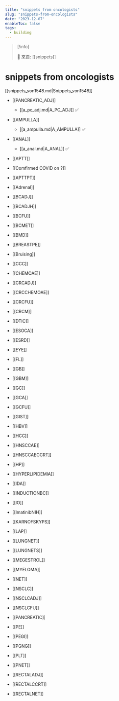 ```yaml
---
title: "snippets from oncologists"
slug: "snippets-from-oncologists"
date: "2023-12-07"
enableToc: false
tags:
  - building
---
```


> [!info]
>
> 🌱 來自: [[snippets]]

# snippets from oncologists


[[snippets_von1548.md|Snippets_von1548]]

- [[PANCREATIC_ADJ]]
    - [[a_pc_adj.md|A_PC_ADJ]] ✅
- [[AMPULLA]]
    - [[a_ampulla.md|A_AMPULLA]] ✅
- [[ANAL]]
    - [[a_anal.md|A_ANAL]] ✅

- [[APTT]]
- [[Comfirmed COVID on ?]]
- [[APTTPT]]
- [[Adrenal]]
- [[BCADJ]]
- [[BCADJH]]
- [[BCFU]]
- [[BCMET]]
- [[BMD]]
- [[BREASTPE]]
- [[Bruising]]
- [[CCC]]
- [[CHEMOAE]]
- [[CRCADJ]]
- [[CRCCHEMOAE]]
- [[CRCFU]]
- [[CRCM]]
- [[DTIC]]
- [[ESOCA]]
- [[ESRD]]
- [[EYE]]
- [[FL]]
- [[GB]]
- [[GBM]]
- [[GC]]
- [[GCA]]
- [[GCFU]]
- [[GIST]]
- [[HBV]]
- [[HCC]]
- [[HNSCCAE]]
- [[HNSCCAECCRT]]
- [[HP]]
- [[HYPERLIPIDEMIA]]
- [[IDA]]
- [[INDUCTIONBC]]
- [[IO]]
- [[ImatinibNIH]]
- [[KARNOFSKYPS]]
- [[LAP]]
- [[LUNGNET]]
- [[LUNGNETS]]
- [[MEGESTROL]]
- [[MYELOMA]]
- [[NET]]
- [[NSCLC]]
- [[NSCLCADJ]]
- [[NSCLCFU]]
- [[PANCREATIC]]
- [[PE]]
- [[PEGI]]
- [[PGNG]]
- [[PLT]]
- [[PNET]]
- [[RECTALADJ]]
- [[RECTALCCRT]]
- [[RECTALNET]]
